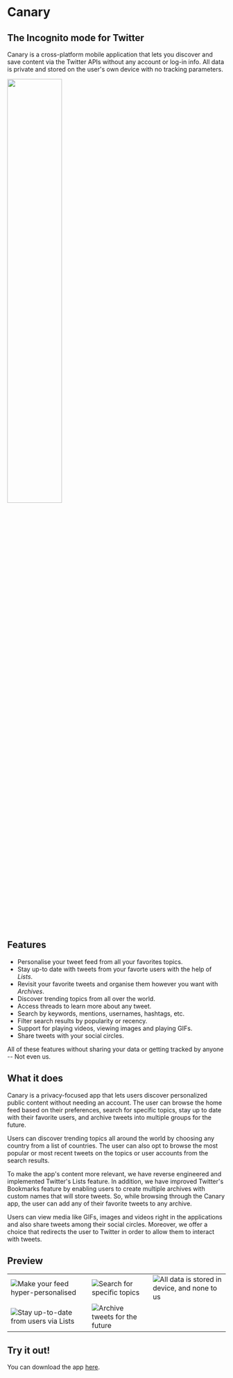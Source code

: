 
# Canary
## The Incognito mode for Twitter

Canary is a cross-platform mobile application that lets you discover and save content via the Twitter APIs without any account or log-in info. All data is private and stored on the user's own device with no tracking parameters.


<img src="https://user-images.githubusercontent.com/86605635/185108384-b635c432-6f7a-43c6-909f-a10ff8e550a8.gif" style="width: 50%;"/>


## Features

- Personalise your tweet feed from all your favorites topics.
- Stay up-to date with tweets from your favorte users with the help of _Lists_.
- Revisit your favorite tweets and organise them however you want with _Archives_.
- Discover trending topics from all over the world.
- Access threads to learn more about any tweet.
- Search by keywords, mentions, usernames, hashtags, etc.
- Filter search results by popularity or recency.
- Support for playing videos, viewing images and playing GIFs. 
- Share tweets with your social circles.

All of these features without sharing your data or getting tracked by anyone -- Not even us.

## What it does

Canary is a privacy-focused app that lets users discover personalized public content without needing an account. The user can browse the home feed based on their preferences, search for specific topics, stay up to date with their favorite users, and archive tweets into multiple groups for the future. 

Users can discover trending topics all around the world by choosing any country from a list of countries. 
The user can also opt to browse the most popular or most recent tweets on the topics or user accounts from the search results.

To make the app's content more relevant, we have reverse engineered and implemented Twitter's Lists feature. In addition, we have improved Twitter's Bookmarks feature by enabling users to create multiple archives with custom names that will store tweets. So, while browsing through the Canary app, the user can add any of their favorite tweets to any archive. 

Users can view media like GIFs, images and videos right in the applications and also share tweets among their social circles. Moreover, we offer a choice that redirects the user to Twitter in order to allow them to interact with tweets.

## Preview

|   |   |   |
| - | - | - |
| ![Make your feed hyper-personalised](https://user-images.githubusercontent.com/86605635/185109753-fbc608eb-fcbf-4cd6-a122-cf408c29320f.jpg) | ![Search for specific topics](https://user-images.githubusercontent.com/86605635/185109722-c09d2c75-3f91-4835-859c-ba416dff1f0d.jpg) | ![All data is stored in device, and none to us](https://user-images.githubusercontent.com/86605635/185109770-a3fe8838-38d1-4bc8-ae82-2f9921f076f7.jpg) |
|  ![Stay up-to-date from users via Lists](https://user-images.githubusercontent.com/86605635/185109694-3d67e6ed-e80d-499d-95a8-b4ad274e94bb.jpg) | ![Archive tweets for the future](https://user-images.githubusercontent.com/86605635/185109674-afc635d0-ca85-43d0-87e0-cdd728921bd1.jpg)  |

## Try it out!

You can download the app [here](https://drive.google.com/drive/folders/1OCA8czAIVEaGfU-F6EUL8fMwdnRerKdP?usp=sharing).


